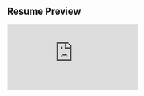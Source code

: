 ## Resume Preview
![alt tag](https://raw.githubusercontent.com/parthc-rob/resume_parth/master/resume_parth_jan19.pdf)